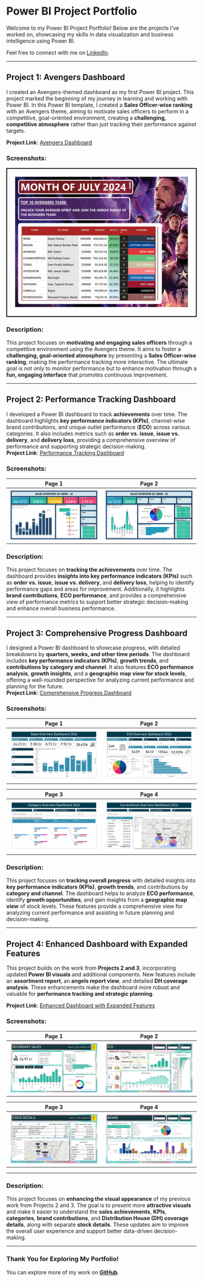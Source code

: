 # Power BI Project Portfolio  

Welcome to my Power BI Project Portfolio! Below are the projects I've worked on, showcasing my skills in data visualization and business intelligence using Power BI.  

Feel free to connect with me on [LinkedIn](https://www.linkedin.com/in/farabi-hsn/).  

---

## **Project 1: Avengers Dashboard**  
I created an Avengers-themed dashboard as my first Power BI project. This project marked the beginning of my journey in learning and working with Power BI. In this Power BI template, I created a **Sales Officer-wise ranking** with an Avengers theme, aiming to motivate sales officers to perform in a competitive, goal-oriented environment, creating a **challenging, competitive atmosphere** rather than just tracking their performance against targets.  

**Project Link**: [Avengers Dashboard](https://shorturl.at/E0s0g)  

### Screenshots:  
<table>
  <tr>
    <td style="border: 2px solid black; padding: 10px;">
      <img src="images/Avenger%20Dashboard_page-0001.jpg" alt="Avengers Dashboard Screenshot" style="width: 100%; max-width: 500px;">
    </td>
  </tr>
</table>

### Description:  
This project focuses on **motivating and engaging sales officers** through a competitive environment using the Avengers theme. It aims to foster a **challenging, goal-oriented atmosphere** by presenting a **Sales Officer-wise ranking**, making the performance tracking more interactive. The ultimate goal is not only to monitor performance but to enhance motivation through a **fun, engaging interface** that promotes continuous improvement.

---

## **Project 2: Performance Tracking Dashboard**  
I developed a Power BI dashboard to track **achievements** over time. The dashboard highlights **key performance indicators (KPIs)**, channel-wise brand contributions, and unique outlet performance (**ECO**) across various categories. It also includes metrics such as **order vs. issue**, **issue vs. delivery**, and **delivery loss**, providing a comprehensive overview of performance and supporting strategic decision-making.  
**Project Link**: [Performance Tracking Dashboard](https://shorturl.at/3qDii)  

### Screenshots:  

| Page 1                          | Page 2                          |  
|----------------------------------|----------------------------------|  
| ![Page 1](images/Sale%20Overview%20Dashboard_Second%20Project_page-0001.jpg) | ![Page 2](images/Sale%20Overview%20Dashboard_Second%20Project_page-0002.jpg) |

### Description:  
This project focuses on **tracking the achievements** over time. The dashboard provides **insights into key performance indicators (KPIs)** such as **order vs. issue**, **issue vs. delivery**, and **delivery loss**, helping to identify performance gaps and areas for improvement. Additionally, it highlights **brand contributions**, **ECO performance**, and provides a comprehensive view of performance metrics to support better strategic decision-making and enhance overall business performance.

---

## **Project 3: Comprehensive Progress Dashboard**  
I designed a Power BI dashboard to showcase progress, with detailed breakdowns by **quarters, weeks, and other time periods**. The dashboard includes **key performance indicators (KPIs)**, **growth trends**, and **contributions by category and channel**. It also features **ECO performance analysis**, **growth insights**, and a **geographic map view for stock levels**, offering a well-rounded perspective for analyzing current performance and planning for the future.  
**Project Link**: [Comprehensive Progress Dashboard](https://shorturl.at/YX1Qx)  

### Screenshots:  

| Page 1                          | Page 2                          |  
|----------------------------------|----------------------------------|  
| ![Page 1](images/Sale%20Overview%20Dashboard_Third%20Project_page-0001.jpg) | ![Page 2](images/Sale%20Overview%20Dashboard_Third%20Project_page-0002.jpg) |  

| Page 3                          | Page 4                          |  
|----------------------------------|----------------------------------|  
| ![Page 3](images/Sale%20Overview%20Dashboard_Third%20Project_page-0003.jpg) | ![Page 4](images/Sale%20Overview%20Dashboard_Third%20Project_page-0004.jpg) |

### Description:  
This project focuses on **tracking overall progress** with detailed insights into **key performance indicators (KPIs)**, **growth trends**, and contributions by **category and channel**. The dashboard helps to analyze **ECO performance**, identify **growth opportunities**, and gain insights from a **geographic map view** of stock levels. These features provide a comprehensive view for analyzing current performance and assisting in future planning and decision-making.

---

## **Project 4: Enhanced Dashboard with Expanded Features**  
This project builds on the work from **Projects 2 and 3**, incorporating updated **Power BI visuals** and additional components. New features include an **assortment report**, an **angels report view**, and detailed **DH coverage analysis**. These enhancements make the dashboard more robust and valuable for **performance tracking and strategic planning**.  

**Project Link**: [Enhanced Dashboard with Expanded Features](https://shorturl.at/3Xn8i)  

### Screenshots:  

| Page 1                          | Page 2                          |  
|----------------------------------|----------------------------------|  
| ![Page 1](images/Sale%20Overview%20Dashboard_Fourth%20Project_page-0001.jpg) | ![Page 2](images/Sale%20Overview%20Dashboard_Fourth%20Project_page-0002.jpg) |  

| Page 3                          | Page 4                          |  
|----------------------------------|----------------------------------|  
| ![Page 3](images/Sale%20Overview%20Dashboard_Fourth%20Project_page-0003.jpg) | ![Page 4](images/Sale%20Overview%20Dashboard_Fourth%20Project_page-0004.jpg) |

---

### Description:  
This project focuses on **enhancing the visual appearance** of my previous work from Projects 2 and 3. The goal is to present more **attractive visuals** and make it easier to understand the **sales achievements**, **KPIs**, **categories**, **brand contributions**, and **Distribution House (DH) coverage details**, along with separate **stock details**. These updates aim to improve the overall user experience and support better data-driven decision-making.

---

### Thank You for Exploring My Portfolio!  
You can explore more of my work on **[GitHub](https://github.com/Farabi1096/)**.
